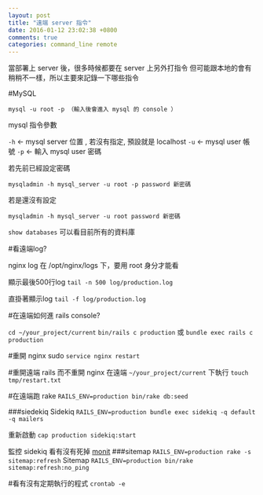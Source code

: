 ```yaml
---
layout: post
title: "遠端 server 指令"
date: 2016-01-12 23:02:38 +0800
comments: true
categories: command_line remote
---
```


當部署上 server 後，很多時候都要在 server 上另外打指令
但可能跟本地的會有稍稍不一樣，所以主要來記錄一下哪些指令

<!--more-->

#MySQL

`mysql -u root -p （輸入後會進入 mysql 的 console ）`

mysql 指令參數

`-h` <- mysql server 位置 , 若沒有指定, 預設就是 localhost
`-u` <- mysql user 帳號
`-p` <- 輸入 mysql user 密碼

若先前已經設定密碼

`mysqladmin -h mysql_server -u root -p password 新密碼`

若是還沒有設定

`mysqladmin -h mysql_server -u root password 新密碼`

`show databases`
可以看目前所有的資料庫

#看遠端log?

nginx log 在 /opt/nginx/logs 下，要用 root 身分才能看

顯示最後500行log
`tail -n 500 log/production.log`

直掛著顯示log
`tail -f log/production.log`


#在遠端如何進 rails console?

`cd ~/your_project/current`
`bin/rails c production` 或 `bundle exec rails c production`


#重開 nginx sudo
`service nginx restart`

#重開遠端 rails 而不重開 nginx
在遠端 `~/your_project/current` 下執行 `touch tmp/restart.txt`

#在遠端跑 rake
`RAILS_ENV=production bin/rake db:seed`

###siedekiq
Sidekiq
`RAILS_ENV=production bundle exec sidekiq -q default -q mailers`

重新啟動
`cap production sidekiq:start`

監控 sidekiq 看有沒有死掉
[monit](https://mmonit.com/monit/)
###sitemap
`RAILS_ENV=production rake -s sitemap:refresh`
Sitemap
`RAILS_ENV=production bin/rake sitemap:refresh:no_ping`

#看有沒有定期執行的程式
`crontab -e`